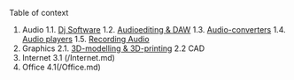 Table of context

1. Audio
1.1. [Dj Software](/Audio.md#dj-software)
1.2. [Audioediting & DAW](/Audio.md#audioediting--daw)
1.3. [Audio-converters](/Audio.md#audio-converters)
1.4. [Audio players](/Audio.md#audio-players)
1.5. [Recording Audio](/Audio.md#recording-audio)
2. Graphics
2.1. [3D-modelling & 3D-printing](Graphics.md#3d-modelling--3d-printing)
2.2 CAD
3. Internet
3.1 (/Internet.md)
4. Office
4.1(/Office.md)
